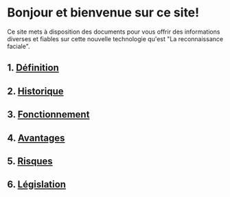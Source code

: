 # Bonjour et bienvenue sur ce site! 



Ce site mets à disposition des documents pour vous offrir des informations diverses et fiables sur cette nouvelle technologie qu'est "La reconnaissance faciale". 

## 1. [Définition](Définitions.md) 

## 2. [Historique](Historique.md)

## 3. [Fonctionnement](Fonctionnement.md)

## 4. [Avantages](Avantages.md)

## 5. [Risques](Risques.md)

## 6. [Législation](Législation.md)
